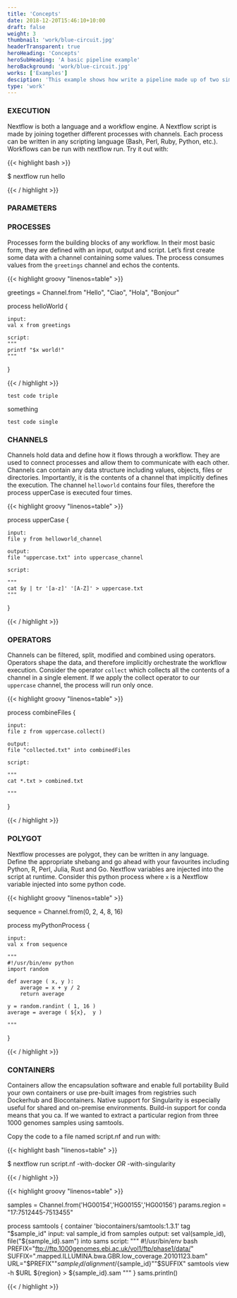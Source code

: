```yaml
---
title: 'Concepts'
date: 2018-12-20T15:46:10+10:00
draft: false
weight: 3
thumbnail: 'work/blue-circuit.jpg'
headerTransparent: true
heroHeading: 'Concepts'
heroSubHeading: 'A basic pipeline example'
heroBackground: 'work/blue-circuit.jpg'
works: ['Examples']
desciption: 'This example shows how write a pipeline made up of two simple BASH processes.'
type: 'work'
---
```


### EXECUTION
Nextflow is both a language and a workflow engine. A Nextflow script is made by joining together different processes with channels. Each process can be written in any scripting language (Bash, Perl, Ruby, Python, etc.). Workflows can be run with nextflow run. Try it out with:

{{< highlight bash >}}

$ nextflow run hello

{{< / highlight >}}

### PARAMETERS


### PROCESSES

Processes form the building blocks of any workflow. In their most basic form, they are defined with an input, output and script. Let’s first create some data with a channel containing some values. The process consumes values from the `greetings` channel and echos the contents.

{{< highlight groovy "linenos=table" >}}

greetings = Channel.from "Hello", "Ciao", "Hola", "Bonjour"

process helloWorld {

    input:
    val x from greetings
    
    script:
    """
    printf "$x world!"
    """
}

{{< / highlight >}}

```
test code triple
```

something

`
test code single
`

### CHANNELS

Channels hold data and define how it flows through a workflow. They are used to connect processes and allow them to communicate with each other. Channels can contain any data structure including values, objects, files or directories. Importantly, it is the contents of a channel that implicitly defines the execution. The channel `helloworld` contains four files, therefore the process upperCase is executed four times.


{{< highlight groovy "linenos=table" >}}

process upperCase {

    input:
    file y from helloworld_channel

    output:
    file "uppercase.txt" into uppercase_channel 

    script:

    """
    cat $y | tr '[a-z]' '[A-Z]' > uppercase.txt
    """
}

{{< / highlight >}}


### OPERATORS

Channels can be filtered, split, modified and combined using operators. Operators shape the data, and therefore implicitly orchestrate the workflow execution. Consider the operator `collect` which collects all the contents of a channel in a single element. If we apply the collect operator to our `uppercase` channel, the process will run only once.

{{< highlight groovy "linenos=table" >}}

process combineFiles {

    input:
    file z from uppercase.collect()

    output:
    file "collected.txt" into combinedFiles

    script:

    """
    cat *.txt > combined.txt

    """
}

{{< / highlight >}}


### POLYGOT

Nextflow processes are polygot, they can be written in any language. Define the appropriate shebang and go ahead with your favourites including Python, R, Perl, Julia, Rust and Go. Nextflow variables are injected into the script at runtime. Consider this python process where `x` is a Nextflow variable injected into some python code.

{{< highlight groovy "linenos=table" >}}

sequence = Channel.from(0, 2, 4, 8, 16)
  
process myPythonProcess {

    input:
    val x from sequence

    """
    #!/usr/bin/env python
    import random

    def average ( x, y ):
        average = x + y / 2
        return average

    y = random.randint ( 1, 16 ) 
    average = average ( ${x},  y )

    """
}

{{< / highlight >}}


### CONTAINERS
Containers allow the encapsulation software and enable full portability Build your own containers or use pre-built images from registries such Dockerhub and Biocontainers. Native support for Singularity is especially useful for shared and on-premise environments. Build-in support for conda means that you ca. If we wanted to extract a particular region from three 1000 genomes samples using samtools.

Copy the code to a file named script.nf and run with:

{{< highlight bash "linenos=table" >}}

$ nextflow run script.nf -with-docker *OR* -with-singularity 

{{< / highlight >}}


{{< highlight groovy "linenos=table" >}}

samples = Channel.from('HG00154','HG00155','HG00156')
params.region = "17:7512445-7513455"

process samtools {
    container 'biocontainers/samtools:1.3.1'
    tag "$sample_id"
    input:
    val sample_id from samples
    output:
    set val(sample_id), file("${sample_id}.sam") into sams
    script:
    """
    #!/usr/bin/env bash
    PREFIX="ftp://ftp.1000genomes.ebi.ac.uk/vol1/ftp/phase1/data/"
    SUFFIX=".mapped.ILLUMINA.bwa.GBR.low_coverage.20101123.bam"
    URL="\$PREFIX""${sample_id}/alignment/${sample_id}""\$SUFFIX"
    samtools view -h \$URL ${region} > ${sample_id}.sam
    """
}
sams.println()

{{< / highlight >}}